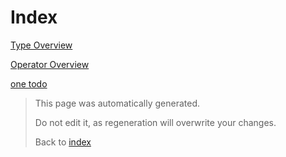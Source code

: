 # Index

[Type Overview](TypeOverview.md)

[Operator Overview](OperatorOverview.md)

[one todo](Todo.md)



> This page was automatically generated.
> 
> 
> Do not edit it, as regeneration will overwrite your changes.
> 
> 
> Back to [index](Index.md)
